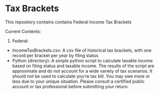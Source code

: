 # Tax Brackets
This repository contains contains Federal Income Tax Brackets

Current Contents:
1. Federal:
* IncomeTaxBrackets.csv: A csv file of historical tax brackets, with one record per bracket per year by filing status
* Python (directory): A simple python script to calculate taxable income based on filing status and taxable income. The results of the script are approximate and do not account for a wide variety of tax scenarios. It should not be used to calculate you're tax bill. You may owe more or less due to your unique situation. Please consult a certified public account or tax professional before submitting your return.

